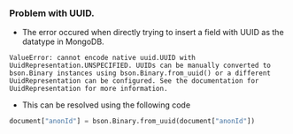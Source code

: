 ### Problem with UUID.
- The error occured when directly trying to insert a field with UUID as the datatype in MongoDB.
``` 
ValueError: cannot encode native uuid.UUID with UuidRepresentation.UNSPECIFIED. UUIDs can be manually converted to bson.Binary instances using bson.Binary.from_uuid() or a different UuidRepresentation can be configured. See the documentation for UuidRepresentation for more information.
```

- This can be resolved using the following code
```python
document["anonId"] = bson.Binary.from_uuid(document["anonId"])
```